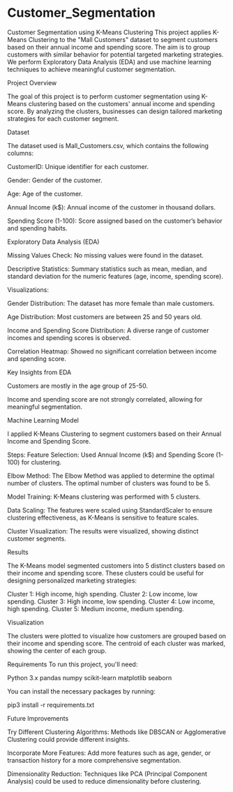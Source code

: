 # Customer_Segmentation
Customer Segmentation using K-Means Clustering
This project applies K-Means Clustering to the "Mall Customers" dataset to segment customers based on their annual income and spending score. The aim is to group customers with similar behavior for potential targeted marketing strategies. We perform Exploratory Data Analysis (EDA) and use machine learning techniques to achieve meaningful customer segmentation.

Project Overview

The goal of this project is to perform customer segmentation using K-Means clustering based on the customers' annual income and spending score. By analyzing the clusters, businesses can design tailored marketing strategies for each customer segment.

Dataset

The dataset used is Mall_Customers.csv, which contains the following columns:

CustomerID: Unique identifier for each customer.

Gender: Gender of the customer.

Age: Age of the customer.

Annual Income (k$): Annual income of the customer in thousand dollars.

Spending Score (1-100): Score assigned based on the customer’s behavior and spending habits.

Exploratory Data Analysis (EDA)

Missing Values Check: No missing values were found in the dataset.

Descriptive Statistics: Summary statistics such as mean, median, and standard deviation for the numeric features (age, income, spending score).

Visualizations:

Gender Distribution: The dataset has more female than male customers.

Age Distribution: Most customers are between 25 and 50 years old.

Income and Spending Score Distribution: A diverse range of customer incomes and spending scores is observed.

Correlation Heatmap: Showed no significant correlation between income and spending score.

Key Insights from EDA

Customers are mostly in the age group of 25-50.

Income and spending score are not strongly correlated, allowing for meaningful segmentation.

Machine Learning Model

I applied K-Means Clustering to segment customers based on their Annual Income and Spending Score.

Steps:
Feature Selection: Used Annual Income (k$) and Spending Score (1-100) for clustering.

Elbow Method: The Elbow Method was applied to determine the optimal number of clusters. The optimal number of clusters was found to be 5.

Model Training: K-Means clustering was performed with 5 clusters.

Data Scaling: The features were scaled using StandardScaler to ensure clustering effectiveness, as K-Means is sensitive to feature scales.

Cluster Visualization: The results were visualized, showing distinct customer segments.

Results

The K-Means model segmented customers into 5 distinct clusters based on their income and spending score. These clusters 
could be useful for designing personalized marketing strategies:

Cluster 1: High income, high spending.
Cluster 2: Low income, low spending.
Cluster 3: High income, low spending.
Cluster 4: Low income, high spending.
Cluster 5: Medium income, medium spending.

Visualization

The clusters were plotted to visualize how customers are grouped based on their income and spending score. The centroid of each cluster was marked, showing the center of each group.

Requirements
To run this project, you'll need:

Python 3.x
pandas
numpy
scikit-learn
matplotlib
seaborn

You can install the necessary packages by running:


pip3 install -r requirements.txt

Future Improvements

Try Different Clustering Algorithms: Methods like DBSCAN or Agglomerative Clustering could provide different insights.

Incorporate More Features: Add more features such as age, gender, or transaction history for a more comprehensive segmentation.

Dimensionality Reduction: Techniques like PCA (Principal Component Analysis) could be used to reduce dimensionality before clustering.
